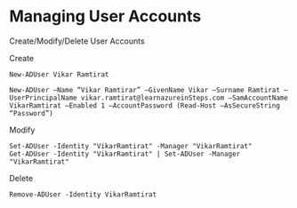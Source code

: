 # Managing User Accounts

 Create/Modify/Delete User Accounts

  Create

    New-ADUser Vikar Ramtirat

    New-ADUser –Name “Vikar Ramtirar” –GivenName Vikar –Surname Ramtirat –UserPrincipalName vikar.ramtirat@learnazureinSteps.com –SamAccountName VikarRamtirat –Enabled 1 –AccountPassword (Read-Host –AsSecureString “Password”)

  Modify

    Set-ADUser -Identity "VikarRamtirat" -Manager "VikarRamtirat"
    Get-ADUser -Identity "VikarRamtirat" | Set-ADUser -Manager "VikarRamtirat"

  Delete
  
    Remove-ADUser -Identity VikarRamtirat

